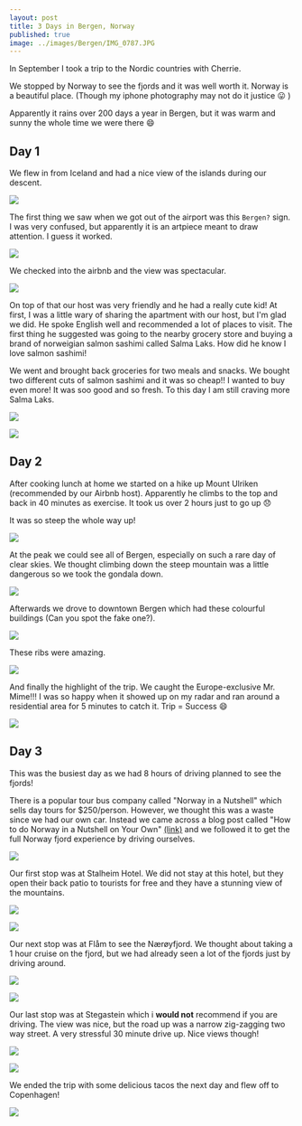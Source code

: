 ```yaml
---
layout: post
title: 3 Days in Bergen, Norway
published: true
image: ../images/Bergen/IMG_0787.JPG
---
```

In September I took a trip to the Nordic countries with Cherrie.

We stopped by Norway to see the fjords and it was well worth it. Norway is a beautiful place. (Though my iphone photography may not do it justice 😛 )

Apparently it rains over 200 days a year in Bergen, but it was warm and sunny the whole time we were there 😄

## Day 1

We flew in from Iceland and had a nice view of the islands during our descent.

![](../images/Bergen/IMG_0559.JPG)

The first thing we saw when we got out of the airport was this `Bergen?` sign. I was very confused, but apparently it is an artpiece meant to draw attention. I guess it worked.

![](../images/Bergen/IMG_0570.JPG)

We checked into the airbnb and the view was spectacular.

![](../images/Bergen/IMG_0621.JPG)

On top of that our host was very friendly and he had a really cute kid! At first, I was a little wary of sharing the apartment with our host, but I'm glad we did. He spoke English well and recommended a lot of places to visit. The first thing he suggested was going to the nearby grocery store and buying a brand of norweigian salmon sashimi called Salma Laks. How did he know I love salmon sashimi!

We went and brought back groceries for two meals and snacks. We bought two different cuts of salmon sashimi and it was so cheap!! I wanted to buy even more! It was soo good and so fresh. To this day I am still craving more Salma Laks.

![](../images/Bergen/IMG_0596.JPG)

![](../images/Bergen/IMG_0602.JPG)

## Day 2

After cooking lunch at home we started on a hike up Mount Ulriken (recommended by our Airbnb host). Apparently he climbs to the top and back in 40 minutes as exercise. It took us over 2 hours just to go up 😞

It was so steep the whole way up!

![](../images/Bergen/IMG_0629.JPG)

At the peak we could see all of Bergen, especially on such a rare day of clear skies. We thought climbing down the steep mountain was a little dangerous so we took the gondala down.

![](../images/Bergen/IMG_0663.JPG)

Afterwards we drove to downtown Bergen which had these colourful buildings (Can you spot the fake one?).

![](../images/Bergen/IMG_0676.JPG)

These ribs were amazing.

![](../images/Bergen/IMG_0682.JPG)

And finally the highlight of the trip. We caught the Europe-exclusive Mr. Mime!!! I was so happy when it showed up on my radar and ran around a residential area for 5 minutes to catch it. Trip = Success 😄

![](../images/Bergen/IMG_0697.png)

## Day 3

This was the busiest day as we had 8 hours of driving planned to see the fjords!

There is a popular tour bus company called "Norway in a Nutshell" which sells day tours for $250/person. However, we thought this was a waste since we had our own car. Instead we came across a blog post called "How to do Norway in a Nutshell on Your Own" [(link)](https://www.earthtrekkers.com/how-to-norway-in-a-nutshell-on-your-own/) and we followed it to get the full Norway fjord experience by driving ourselves.

![](../images/Bergen/IMG_0739.JPG)

Our first stop was at Stalheim Hotel. We did not stay at this hotel, but they open their back patio to tourists for free and they have a stunning view of the mountains.

![](../images/Bergen/IMG_0787.JPG)

![](../images/Bergen/IMG_0774.JPG)

Our next stop was at Flåm to see the Nærøyfjord. We thought about taking a 1 hour cruise on the fjord, but we had already seen a lot of the fjords just by driving around.

![](../images/Bergen/IMG_0813.JPG)

![](../images/Bergen/IMG_0814.JPG)

Our last stop was at Stegastein which i **would not** recommend if you are driving. The view was nice, but the road up was a narrow zig-zagging two way street. A very stressful 30 minute drive up. Nice views though! 

![](../images/Bergen/IMG_0846.JPG)

![](../images/Bergen/IMG_0831.JPG)

We ended the trip with some delicious tacos the next day and flew off to Copenhagen!

![](../images/Bergen/IMG_0895.JPG)










